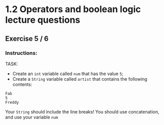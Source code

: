 # 1.2 Operators and boolean logic lecture questions 
## Exercise 5 / 6
### Instructions:
TASK:
- Create an `int` variable called `num` that has the value `5`;
- Create a `String` variable called `artist` that contains the following contents:

```
Fab
5
Freddy
```

Your `String` should include the line breaks!
You should use concatenation, and use your variable `num`